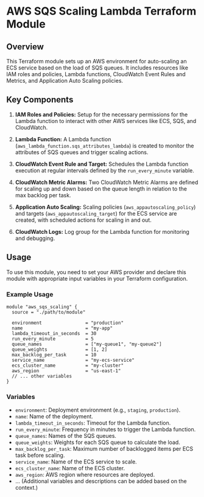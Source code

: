 # AWS SQS Scaling Lambda Terraform Module

## Overview
This Terraform module sets up an AWS environment for auto-scaling an ECS service based on the load of SQS queues. It includes resources like IAM roles and policies, Lambda functions, CloudWatch Event Rules and Metrics, and Application Auto Scaling policies.

## Key Components

1. **IAM Roles and Policies:** Setup for the necessary permissions for the Lambda function to interact with other AWS services like ECS, SQS, and CloudWatch.

2. **Lambda Function:** A Lambda function (`aws_lambda_function.sqs_attributes_lambda`) is created to monitor the attributes of SQS queues and trigger scaling actions.

3. **CloudWatch Event Rule and Target:** Schedules the Lambda function execution at regular intervals defined by the `run_every_minute` variable.

4. **CloudWatch Metric Alarms:** Two CloudWatch Metric Alarms are defined for scaling up and down based on the queue length in relation to the max backlog per task.

5. **Application Auto Scaling:** Scaling policies (`aws_appautoscaling_policy`) and targets (`aws_appautoscaling_target`) for the ECS service are created, with scheduled actions for scaling in and out.

6. **CloudWatch Logs:** Log group for the Lambda function for monitoring and debugging.

## Usage

To use this module, you need to set your AWS provider and declare this module with appropriate input variables in your Terraform configuration.

### Example Usage

```hcl
module "aws_sqs_scaling" {
  source = "./path/to/module"

  environment                = "production"
  name                       = "my-app"
  lambda_timeout_in_seconds  = 30
  run_every_minute           = 5
  queue_names                = ["my-queue1", "my-queue2"]
  queue_weights              = [1, 2]
  max_backlog_per_task       = 10
  service_name               = "my-ecs-service"
  ecs_cluster_name           = "my-cluster"
  aws_region                 = "us-east-1"
  // ... other variables
}
```

### Variables

- `environment`: Deployment environment (e.g., `staging`, `production`).
- `name`: Name of the deployment.
- `lambda_timeout_in_seconds`: Timeout for the Lambda function.
- `run_every_minute`: Frequency in minutes to trigger the Lambda function.
- `queue_names`: Names of the SQS queues.
- `queue_weights`: Weights for each SQS queue to calculate the load.
- `max_backlog_per_task`: Maximum number of backlogged items per ECS task before scaling.
- `service_name`: Name of the ECS service to scale.
- `ecs_cluster_name`: Name of the ECS cluster.
- `aws_region`: AWS region where resources are deployed.
- ... (Additional variables and descriptions can be added based on the context.)